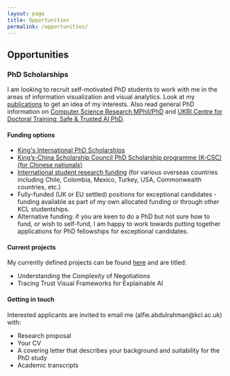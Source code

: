 ```yaml
---
layout: page
title: Opportunities
permalink: /opportunities/
---
```

<h2>Opportunities</h2>

<h3>PhD Scholarships</h3>

<p>I am looking to recruit self-motivated PhD students to work with me in the areas of information visualization and visual analytics.
Look at my <a href="{{ "/publications/" | prepend: site.baseurl }}">publications</a> to get an idea of my interests. Also read general PhD information on
<a href="https://www.kcl.ac.uk/study-legacy/postgraduate/research-courses/computer-science-research-mphil-phd">Computer Science Research MPhil/PhD</a>
and <a href="https://www.kcl.ac.uk/study-legacy/postgraduate/research-courses/safe-and-trusted-ai-phd">UKRI Centre for Doctoral Training: Safe & Trusted AI PhD</a>.

<h4>Funding options</h4>

<ul>
<li><a href="https://www.kcl.ac.uk/research/funding-opportunities/doctoral-research-opportunities/international-scholarships">King's International PhD Scholarships</a></li>
<li><a href="https://www.kcl.ac.uk/study-legacy/funding/kings-china-scholarship-council-phd-scholarship-programme-k-csc">King’s-China Scholarship Council PhD Scholarship programme (K-CSC) (for Chinese nationals)</a></li>
<li><a href="https://www.kcl.ac.uk/study-legacy/postgraduate/fees-and-funding/student-funding/postgraduate-research-funding/international-student-research-funding">International student research funding</a> (for various overseas countries including Chile, Colombia, Mexico, Turkey, USA, Commonwealth countries, etc.)</li>
<li>Fully-funded (UK or EU settled) positions for exceptional candidates - funding available as part of my own allocated funding or through other KCL studentships.</li>
<li>Alternative funding: if you are keen to do a PhD but not sure how to fund, or wish to self-fund, I am happy to work towards putting together applications for PhD fellowships for exceptional candidates.</li>
</ul>

<h4>Current projects</h4>

<p>My currently defined projects can be found <a href="https://www.kcl.ac.uk/informatics/assets/informatics-phd-projects-2020-21.pdf">here</a> and are titled:</p>

<ul>
<li>Understanding the Complexity of Negotiations</li>
<li>Tracing Trust Visual Frameworks for Explainable AI</li>
</ul>

<h4>Getting in touch</h4>

<p>Interested applicants are invited to email me (alfie.abdulrahman@kcl.ac.uk) with:</p>

<ul>
<li>Research proposal</li>
<li>Your CV</li>
<li>A covering letter that describes your background and suitability for the PhD study</li>
<li>Academic transcripts</li>
</ul>
  
